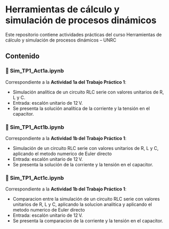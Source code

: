 # Herramientas de cálculo y simulación de procesos dinámicos

Este repositorio contiene actividades prácticas del curso Herramientas de cálculo y simulación de procesos dinámicos – UNRC

## Contenido

### 📘 Sim_TP1_Act1a.ipynb
Correspondiente a la **Actividad 1a del Trabajo Práctico 1**:
- Simulación analítica de un circuito RLC serie con valores unitarios de R, L y C.
- Entrada: escalón unitario de 12 V.
- Se presenta la solución analítica de la corriente y la tensión en el capacitor.
  
### 📘 Sim_TP1_Act1b.ipynb
Correspondiente a la **Actividad 1b del Trabajo Práctico 1**:
- Simulación de un circuito RLC serie con valores unitarios de R, L y C, aplicando el metodo numerico de Euler directo
- Entrada: escalón unitario de 12 V.
- Se presenta la solución de la corriente y la tensión en el capacitor.

### 📘 Sim_TP1_Act1c.ipynb
Correspondiente a la **Actividad 1b del Trabajo Práctico 1**:
- Comparacion entre la simulación de un circuito RLC serie con valores unitarios de R, L y C, aplicando la solucion analitica y aplicando el metodo numerico de Euler directo
- Entrada: escalón unitario de 12 V.
- Se presenta la comparacion de la corriente y la tensión en el capacitor.


